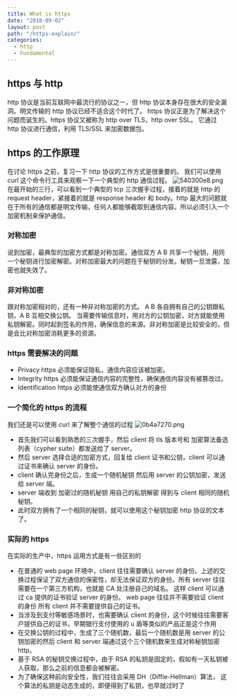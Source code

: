 ```yaml
---
title: What is https
date: "2018-09-02"
layout: post
path: "/https-explain/"
categories:
  - http
  - Fundamental
---
```

## https 与 http
http 协议是当前互联网中最流行的协议之一，但 http 协议本身存在很大的安全漏洞。明文传输的 http 协议已经不适合这个时代了。 https 协议正是为了解决这个问题而诞生的。https 协议又被称为 http over TLS，http over SSL。 它通过 http 协议进行通信，利用 TLS/SSL 来加密数据包。
<!--more-->
## https 的工作原理
在讨论 https 之前，复习一下 http 协议的工作方式是很重要的。 我们可以使用 curl 这个命令行工具来观察一下一个典型的 http 通信过程。
![540300e8.png](https://i.loli.net/2018/11/14/5beb9597e10cb.png)
在最开始的三行，可以看到一个典型的 tcp 三次握手过程，接着的就是 http 的 request header，紧接着的就是 response header 和 body。http 最大的问题就在于所有的通信都是明文传输，任何人都能够截取到通信内容。所以必须引入一个加密机制来保护通信。
### 对称加密
说到加密，最典型的加密方式都是对称加密。通信双方 A B 共享一个秘钥，用同一个秘钥进行加密解密。对称加密最大的问题在于秘钥的分发。秘钥一旦泄露，加密也就失效了。
### 非对称加密
跟对称加密相对的，还有一种非对称加密的方式。 A B 各自拥有自己的公钥跟私钥，A B 互相交换公钥。 当需要传输信息时，用对方的公钥加密，对方就能使用私钥解密。同时起到签名的作用，确保信息的来源。非对称加密是比较安全的，但是会比对称加密消耗更多的资源。
### https 需要解决的问题
* Privacy
https 必须能保证隐私，通信内容应该被加密。
* Integrity
https 必须能保证通信内容的完整性，确保通信内容没有被篡改过。
* Identification
https 必须能使通信双方确认对方的身份
### 一个简化的 https 的流程
我们还是可以使用 curl 来了解整个通信的过程
![0b4a7270.png](https://i.loli.net/2018/11/14/5beb95cc10ba7.png)
* 首先我们可以看到熟悉的三次握手，然后 client 将 tls 版本号和 加密算法备选列表（cypher suite）都发送给了 server。
* 然后 server 选择合适的加密方式，回复给 client 证书和公钥，client 可以通过证书来确认 server 的身份。
* client 确认完身份之后，生成一个随机秘钥 然后用 server 的公钥加密，发送给 server 端。
* server 端收到 加密过的随机秘钥 用自己的私钥解密 得到与 client 相同的随机秘钥。
* 此时双方拥有了一个相同的秘钥，就可以使用这个秘钥加密 http 协议的文本了。
### 实际的 https
在实际的生产中，https 运用方式是有一些区别的
* 在普通的 web page 环境中，client 往往需要确认 server 的身份。上述的交换过程保证了双方通信的保密性，却无法保证双方的身份。所有 server 往往需要在一个第三方机构，也就是 CA 处注册自己的域名。 这样 client 可以通过 ca 提供的证书验证 server 的身份。 web page 往往并不需要验证 client 的身份 所有 client 并不需要提供自己的证书。
* 当涉及到支付等敏感场景时，也需要确认 client 的身份，这个时候往往需要客户提供自己的证书，早期银行支付使用的 u 盾等类似的产品正是这个作用
* 在交换公钥的过程中，生成了三个随机数，最后一个随机数是用 server 的公钥加密的然后 client 和 server 端通过这个三个随机数来生成对称秘钥加密 http。
* 基于 RSA 的秘钥交换过程中，由于 RSA 的私钥是固定的，假如有一天私钥被人获取，那么之前的信息都会被解密。
* 为了确保这种前向安全性，我们往往会采用 DH（Diffie-Hellman）算法， 这个算法的私钥是动态生成的，即便得到了私钥，也早就过时了